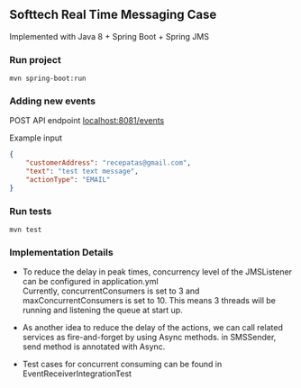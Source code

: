 ## Softtech Real Time Messaging Case
Implemented with Java 8 + Spring Boot + Spring JMS

### Run project
```
mvn spring-boot:run
```

### Adding new events
POST API endpoint [localhost:8081/events](localhost:8081/events)

Example input
```json
{
	"customerAddress": "recepatas@gmail.com",
	"text": "test text message",
	"actionType": "EMAIL"
}
```

### Run tests
```
mvn test
```

### Implementation Details

* To reduce the delay in peak times, concurrency level of the JMSListener can be configured in application.yml  
Currently, concurrentConsumers is set to 3 and maxConcurrentConsumers is set to 10.
This means 3 threads will be running and listening the queue at start up.

* As another idea to reduce the delay of the actions, we can call related services as fire-and-forget by using Async methods.
in SMSSender, send method is annotated with Async.

* Test cases for concurrent consuming can be found in EventReceiverIntegrationTest

